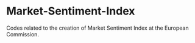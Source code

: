 # Market-Sentiment-Index
Codes related to the creation of Market Sentiment Index at the European Commission.
